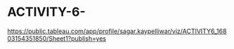 # ACTIVITY-6-
https://public.tableau.com/app/profile/sagar.kaypelliwar/viz/ACTIVITY6_16803154351850/Sheet1?publish=yes
